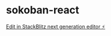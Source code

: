 # sokoban-react

[Edit in StackBlitz next generation editor ⚡️](https://stackblitz.com/~/github.com/ismaelxyz/sokoban-react)